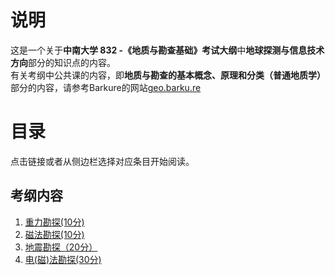 # 说明
这是一个关于**中南大学 832 -《地质与勘查基础》考试大纲**中**地球探测与信息技术方向**部分的知识点的内容。   
有关考纲中公共课的内容，即**地质与勘查的基本概念、原理和分类（普通地质学）** 部分的内容，请参考Barkure的网站[geo.barku.re](https://geo.barku.re)

# 目录
点击链接或者从侧边栏选择对应条目开始阅读。

## 考纲内容
1. [重力勘探(10分)](重力勘探.md)
2. [磁法勘探(10分)](磁法勘探.md)
3. [地震勘探（20分）](地震勘探.md)
4. [电(磁)法勘探(30分)](电(磁)法勘探.md)
